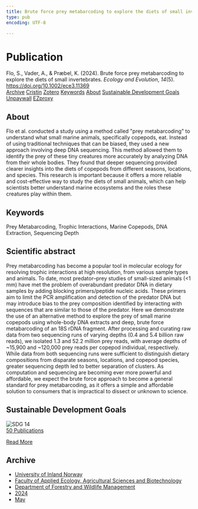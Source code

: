 ```yaml
---
title: Brute force prey metabarcoding to explore the diets of small invertebrates
type: pub
encoding: UTF-8

---
```

<h1>Publication</h1>
<article id="csl-bib-container-MN3GDEG3" class="csl-bib-container">
  <div class="csl-bib-body"> <div class="csl-entry">Flo, S., Vader, A., &#38; Præbel, K. (2024). Brute force prey metabarcoding to explore the diets of small invertebrates. <i>Ecology and Evolution</i>, <i>14</i>(5). <a href="https://doi.org/10.1002/ece3.11369">https://doi.org/10.1002/ece3.11369</a></div> </div>
  <div class="csl-bib-buttons">
    <a href="#taxonomy-article-MN3GDEG3" alt="archive" class="csl-bib-button">Archive</a>
    <a href="https://app.cristin.no/results/show.jsf?id=2266710" alt="Cristin" class="csl-bib-button">Cristin</a>
    <a href="http://zotero.org/groups/5881554/items/MN3GDEG3" alt="Zotero" class="csl-bib-button">Zotero</a>
    <a href="#keywords-article-MN3GDEG3" alt="keywords" class="csl-bib-button">Keywords</a>
    <a href="#about-article-MN3GDEG3" alt="about_pub" class="csl-bib-button">About</a>
    <a href="#sdg-article-MN3GDEG3" alt="sdg" class="csl-bib-button">Sustainable Development Goals</a>
    <a href="https://onlinelibrary.wiley.com/doi/pdfdirect/10.1002/ece3.11369" alt="Unpaywall" class="csl-bib-button">Unpaywall</a>
    <a href="https://onlinelibrary.wiley.com/doi/pdfdirect/10.1002/ece3.11369" alt="EZproxy" class="csl-bib-button">EZproxy</a>
  </div>
  <div id="csl-bib-meta-container-MN3GDEG3"></div>
</article>
<div id="csl-bib-meta-MN3GDEG3" class="csl-bib-meta">
  <article id="about-article-MN3GDEG3" class="about_pub-article">
    <h1>About</h1>
    Flo et al. conducted a study using a method called "prey metabarcoding" to understand what small marine animals, specifically copepods, eat. Instead of using traditional techniques that can be biased, they used a new approach involving deep DNA sequencing. This method allowed them to identify the prey of these tiny creatures more accurately by analyzing DNA from their whole bodies. They found that deeper sequencing provided clearer insights into the diets of copepods from different seasons, locations, and species. This research is important because it offers a more reliable and cost-effective way to study the diets of small animals, which can help scientists better understand marine ecosystems and the roles these creatures play within them.
  </article>
  <article id="keywords-article-MN3GDEG3" class="keywords-article">
    <h1>Keywords</h1>
    Prey Metabarcoding, Trophic Interactions, Marine Copepods, DNA Extraction, Sequencing Depth
  </article>
  <article id="abstract-article-MN3GDEG3" class="abstract-article">
    <h1>Scientific abstract</h1>
    Prey metabarcoding has become a popular tool in molecular ecology for resolving trophic interactions at high resolution, from various sample types and animals. To date, most predator–prey studies of small-sized animals (<1 mm) have met the problem of overabundant predator DNA in dietary samples by adding blocking primers/peptide nucleic acids. These primers aim to limit the PCR amplification and detection of the predator DNA but may introduce bias to the prey composition identified by interacting with sequences that are similar to those of the predator. Here we demonstrate the use of an alternative method to explore the prey of small marine copepods using whole-body DNA extracts and deep, brute force metabarcoding of an 18S rDNA fragment. After processing and curating raw data from two sequencing runs of varying depths (0.4 and 5.4 billion raw reads), we isolated 1.3 and 52.2 million prey reads, with average depths of ~15,900 and ~120,000 prey reads per copepod individual, respectively. While data from both sequencing runs were sufficient to distinguish dietary compositions from disparate seasons, locations, and copepod species, greater sequencing depth led to better separation of clusters. As computation and sequencing are becoming ever more powerful and affordable, we expect the brute force approach to become a general standard for prey metabarcoding, as it offers a simple and affordable solution to consumers that is impractical to dissect or unknown to science.
  </article>
  <article id="sdg-article-MN3GDEG3" class="sdg-article">
    <h1>Sustainable Development Goals</h1>
    <div class="sdg-container"><div id="sdg14" class="sdg">
        <img src="{{< params subfolder >}}images/sdg/sdg14_en.png" class="image" alt="SDG 14">
        <div class="sdg-overlay">
          <a href="{{< params subfolder >}}en/archive/?sdg=14#archive" class="sdg-publication-count"><span>50</span> Publications</a>
          <p><a href="https://sdgs.un.org/goals/goal14" class="sdg-read-more">Read More</a></p>
        </div>
      </div></div>
  </article>
  <article id="taxonomy-article-MN3GDEG3" class="taxonomy-article">
    <h1>Archive</h1>
    <ul>
      <li><a href="{{< params subfolder >}}en/archive/?key=3DCRN523">University of Inland Norway</a></li>
      <li><a href="{{< params subfolder >}}en/archive/?key=T77LXH6D">Faculty of Applied Ecology, Agricultural Sciences and Biotechnology</a></li>
      <li><a href="{{< params subfolder >}}en/archive/?key=7TRARPE3">Department of Forestry and Wildlife Management</a></li>
      <li><a href="{{< params subfolder >}}en/archive/?key=A4XX8HDP">2024</a></li>
      <li><a href="{{< params subfolder >}}en/archive/?key=2IXDX4YB">May</a></li>
    </ul>
  </article>
</div>
